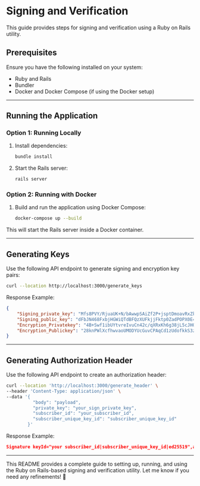 # Signing and Verification

This guide provides steps for signing and verification using a Ruby on Rails utility.

## Prerequisites

Ensure you have the following installed on your system:
- Ruby and Rails
- Bundler
- Docker and Docker Compose (if using the Docker setup)

---

## Running the Application

### Option 1: Running Locally

1. Install dependencies:
   ```sh
   bundle install
   ```

2. Start the Rails server:
   ```sh
   rails server
   ```

### Option 2: Running with Docker

1. Build and run the application using Docker Compose:
   ```sh
   docker-compose up --build
   ```

This will start the Rails server inside a Docker container.

---

## Generating Keys

Use the following API endpoint to generate signing and encryption key pairs:

```sh
curl --location http://localhost:3000/generate_keys
```

Response Example:
```json
{
    "Signing_private_key": "Mfs8PVY/RjuaUK+N/bAwwpSAiZf2P+jsptDmoavRxZk=",
    "Signing_public_key": "dFbJN468FxbjHGWiQTdBFQzXUFkjjFktp0ZadPOPX0E=",
    "Encryption_Privatekey": "4B+Swf1ibUYtvreIvuCn42c/qXRxKh6g38jL5cJHOMc=",
    "Encryption_Publickey": "28knPWlXcfhwvaoUMODYUcGuvCPAqCd1zUdofkkS3z4="
}
```

---

## Generating Authorization Header

Use the following API endpoint to create an authorization header:

```sh
curl --location 'http://localhost:3000/generate_header' \
--header 'Content-Type: application/json' \
--data '{
          "body": "payload",
          "private_key": "your_sign_private_key",
          "subscriber_id": "your_subscriber_id",
          "subscriber_unique_key_id": "subscriber_unique_key_id"
        }'
```

Response Example:
```json
Signature keyId="your subscriber_id|subscriber_unique_key_id|ed25519",algorithm="ed25519",created="1742937275",expires="1742940875",headers="(created) (expires) digest",signature="trigKG7n5aN9v6JWVe4Oxxh09HR7ZiuV5Q3f4ai6EucZGHoFPUKBq2GEQjJhKXhPG6p8neGCK/BpT1D9LdD3AQ=="
```

---

This README provides a complete guide to setting up, running, and using the Ruby on Rails-based signing and verification utility. Let me know if you need any refinements! 🚀

